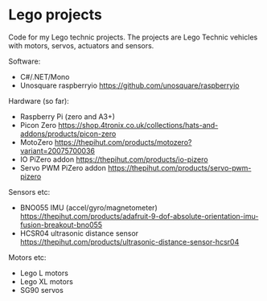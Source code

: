 # Lego projects
Code for my Lego technic projects.
The projects are Lego Technic vehicles with motors, servos, actuators and sensors.

Software:
- C#/.NET/Mono
- Unosquare raspberryio https://github.com/unosquare/raspberryio

Hardware (so far):
- Raspberry Pi (zero and A3+)
- Picon Zero https://shop.4tronix.co.uk/collections/hats-and-addons/products/picon-zero
- MotoZero https://thepihut.com/products/motozero?variant=20075700036
- IO PiZero addon https://thepihut.com/products/io-pizero
- Servo PWM PiZero addon https://thepihut.com/products/servo-pwm-pizero

Sensors etc:
- BNO055 IMU (accel/gyro/magnetometer) https://thepihut.com/products/adafruit-9-dof-absolute-orientation-imu-fusion-breakout-bno055
- HCSR04 ultrasonic distance sensor https://thepihut.com/products/ultrasonic-distance-sensor-hcsr04

Motors etc:
- Lego L motors
- Lego XL motors
- SG90 servos

